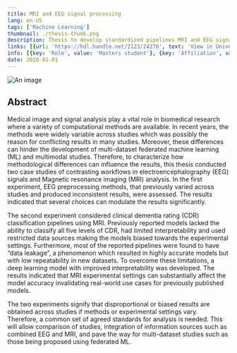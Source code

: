```yaml
---
title: MRI and EEG signal processing
lang: en-US
tags: ['Machine Learning']
thumbnail: ./thesis-thumb.png
description: Thesis to develop standardized pipelines MRI and EEG signals.
links: [{url: 'https://hdl.handle.net/2123/24270', text: 'View in University of Sydney Library', icon: ['fas', 'book']}]
info: [{key: 'Role', value: 'Masters student'}, {key: 'Affiliation', value: 'University of Sydney'}, {key: 'Skills involved', value: ['Signal processing', 'Machine learning']}, {key: 'Tech used', value: ['Python', 'MATLAB', 'Tensorflow']}]
date: 2020-01-01
---
```

![An image](/thesis.png)

## Abstract
Medical image and signal analysis play a vital role in biomedical research where a variety of computational methods are available. In recent years, the methods were widely variable across studies which was possibly the reason for conflicting results in many studies. Moreover, these differences can hinder the development of multi-dataset federated machine learning (ML) and multimodal studies. Therefore, to characterize how methodological differences can influence the results, this thesis conducted two case studies of contrasting workflows in electroencephalography (EEG) signals and Magnetic resonance imaging (MRI) analysis. In the first experiment, EEG preprocessing methods, that previously varied across studies and produced inconsistent results, were assessed. The results indicated that several choices can modulate the results significantly.

The second experiment considered clinical dementia rating (CDR) classification pipelines using MRI. Previously reported models lacked the ability to classify all five levels of CDR, had limited interpretability and used restricted data sources making the models biased towards the experimental settings. Furthermore, most of the reported pipelines were found to have “data leakage”, a phenomenon which resulted in highly accurate models but with low repeatability in new datasets. To overcome these limitations, a deep learning model with improved interpretability was developed. The results indicated that MRI experimental settings can substantially affect the model accuracy invalidating real-world use cases for previously published models.

The two experiments signify that disproportional or biased results are obtained across studies if methods or experimental settings vary. Therefore, a common set of agreed standards for analysis is needed. This will allow comparison of studies, integration of information sources such as combined EEG and MRI, and pave the way for multi-dataset studies such as those being proposed using federated ML.